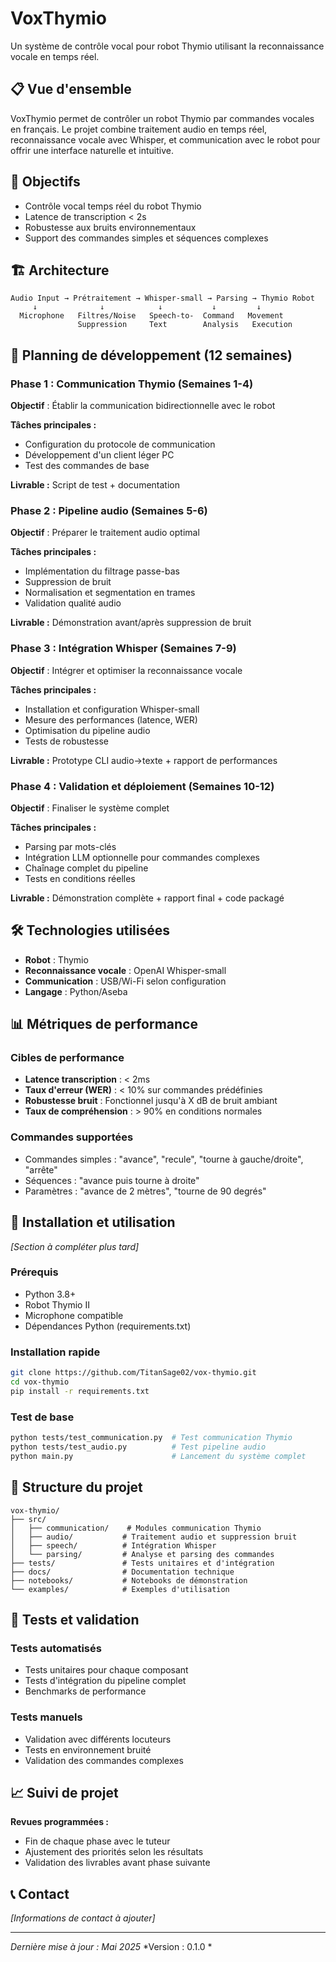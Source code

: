 # VoxThymio

Un système de contrôle vocal pour robot Thymio utilisant la reconnaissance vocale en temps réel.

## 📋 Vue d'ensemble

VoxThymio permet de contrôler un robot Thymio par commandes vocales en français. Le projet combine traitement audio en temps réel, reconnaissance vocale avec Whisper, et communication avec le robot pour offrir une interface naturelle et intuitive.

## 🎯 Objectifs

- Contrôle vocal temps réel du robot Thymio
- Latence de transcription < 2s
- Robustesse aux bruits environnementaux
- Support des commandes simples et séquences complexes

## 🏗️ Architecture

```
Audio Input → Prétraitement → Whisper-small → Parsing → Thymio Robot
     ↓              ↓            ↓           ↓         ↓
  Microphone   Filtres/Noise   Speech-to-  Command   Movement
               Suppression     Text        Analysis   Execution
```

## 📅 Planning de développement (12 semaines)

### Phase 1 : Communication Thymio (Semaines 1-4)
**Objectif** : Établir la communication bidirectionnelle avec le robot

**Tâches principales :**
- Configuration du protocole de communication
- Développement d'un client léger PC
- Test des commandes de base

**Livrable :** Script de test + documentation

### Phase 2 : Pipeline audio (Semaines 5-6)
**Objectif** : Préparer le traitement audio optimal

**Tâches principales :**
- Implémentation du filtrage passe-bas
- Suppression de bruit
- Normalisation et segmentation en trames
- Validation qualité audio

**Livrable :** Démonstration avant/après suppression de bruit

### Phase 3 : Intégration Whisper (Semaines 7-9)
**Objectif** : Intégrer et optimiser la reconnaissance vocale

**Tâches principales :**
- Installation et configuration Whisper-small
- Mesure des performances (latence, WER)
- Optimisation du pipeline audio
- Tests de robustesse

**Livrable :** Prototype CLI audio→texte + rapport de performances

### Phase 4 : Validation et déploiement (Semaines 10-12)
**Objectif** : Finaliser le système complet

**Tâches principales :**
- Parsing par mots-clés
- Intégration LLM optionnelle pour commandes complexes
- Chaînage complet du pipeline
- Tests en conditions réelles

**Livrable :** Démonstration complète + rapport final + code packagé

## 🛠️ Technologies utilisées

- **Robot** : Thymio
- **Reconnaissance vocale** : OpenAI Whisper-small
- **Communication** : USB/Wi-Fi selon configuration
- **Langage** : Python/Aseba

## 📊 Métriques de performance

### Cibles de performance
- **Latence transcription** : < 2ms
- **Taux d'erreur (WER)** : < 10% sur commandes prédéfinies
- **Robustesse bruit** : Fonctionnel jusqu'à X dB de bruit ambiant
- **Taux de compréhension** : > 90% en conditions normales

### Commandes supportées
- Commandes simples : "avance", "recule", "tourne à gauche/droite", "arrête"
- Séquences : "avance puis tourne à droite"
- Paramètres : "avance de 2 mètres", "tourne de 90 degrés"

## 🚀 Installation et utilisation

*[Section à compléter plus tard]*

### Prérequis
- Python 3.8+
- Robot Thymio II
- Microphone compatible
- Dépendances Python (requirements.txt)

### Installation rapide
```bash
git clone https://github.com/TitanSage02/vox-thymio.git
cd vox-thymio
pip install -r requirements.txt
```

### Test de base
```bash
python tests/test_communication.py  # Test communication Thymio
python tests/test_audio.py          # Test pipeline audio
python main.py                      # Lancement du système complet
```

## 📁 Structure du projet

```
vox-thymio/
├── src/
│   ├── communication/    # Modules communication Thymio
│   ├── audio/           # Traitement audio et suppression bruit
│   ├── speech/          # Intégration Whisper
│   └── parsing/         # Analyse et parsing des commandes
├── tests/               # Tests unitaires et d'intégration
├── docs/                # Documentation technique
├── notebooks/           # Notebooks de démonstration
└── examples/            # Exemples d'utilisation
```

## 🧪 Tests et validation

### Tests automatisés
- Tests unitaires pour chaque composant
- Tests d'intégration du pipeline complet
- Benchmarks de performance

### Tests manuels
- Validation avec différents locuteurs
- Tests en environnement bruité
- Validation des commandes complexes

## 📈 Suivi de projet

**Revues programmées :**
- Fin de chaque phase avec le tuteur
- Ajustement des priorités selon les résultats
- Validation des livrables avant phase suivante


## 📞 Contact

*[Informations de contact à ajouter]*

---

*Dernière mise à jour : Mai 2025*
*Version : 0.1.0 *